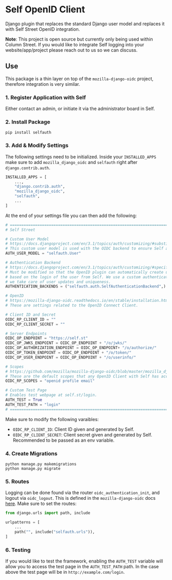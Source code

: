 

# Self OpenID Client

Django plugin that replaces the standard Django user model and replaces it with Self Street OpenID integration.

**Note**: This project is open source but currently only being used within Column Street. If you would like to integrate Self logging into your website/app/project please reach out to us so we can discuss. 

## Use

This package is a thin layer on top of the `mozilla-django-oidc` project, therefore integration is very similar. 

### 1. Register Application with Self

Either contact an admin, or initiate it via the administrator board in Self.

### 2. Install Package

```
pip install selfauth
```

### 3. Add & Modify Settings

The following settings need to be initialized. Inside your `INSTALLED_APPS` make sure to add `mozilla_django_oidc` and `selfauth` right after `django.contrib.auth`. 

```python
INSTALLED_APPS = [
    ...,
    "django.contrib.auth",
    "mozilla_django_oidc",
    "selfauth",
    ...
]
```

At the end of your settings file you can then add the following:

```python
# =======================================================================================================
# Self Street

# Custom User Model
# https://docs.djangoproject.com/en/3.1/topics/auth/customizing/#substituting-a-custom-user-model
# This custom user model is used with the OIDC backend to ensure Self and Meta communicate properly.
AUTH_USER_MODEL = "selfauth.User"

# Authentication Backend
# https://docs.djangoproject.com/en/3.1/topics/auth/customizing/#specifying-authentication-backends
# Must be modified so that the OpenID plugin can automatically create users
# based on the login of the user from Self. We use a custom authentication so that
# we take care of user updates and uniqueness.
AUTHENTICATION_BACKENDS = ("selfauth.auth.SelfAuthenticationBackend",)

# OpenID
# https://mozilla-django-oidc.readthedocs.io/en/stable/installation.html#choose-the-appropriate-algorithm
# These are settings related to the OpenID Connect Client.

# Client ID and Secret
OIDC_RP_CLIENT_ID = ""
OIDC_RP_CLIENT_SECRET = ""

# Server Endpoints
OIDC_OP_ENDPOINT = "https://self.st"
OIDC_OP_JWKS_ENDPOINT = OIDC_OP_ENDPOINT + "/o/jwks/"
OIDC_OP_AUTHORIZATION_ENDPOINT = OIDC_OP_ENDPOINT+ "/o/authorize/"
OIDC_OP_TOKEN_ENDPOINT = OIDC_OP_ENDPOINT + "/o/token/"
OIDC_OP_USER_ENDPOINT = OIDC_OP_ENDPOINT + "/o/userinfo/"

# Scopes
# https://github.com/mozilla/mozilla-django-oidc/blob/master/mozilla_django_oidc/auth.py#L84
# These are the default scopes that any OpenID Client with Self has access to. Add any extra if you have. 
OIDC_RP_SCOPES = "openid profile email"

# Custom Test Page
# Enables test webpage at self.st/login.
AUTH_TEST = True
AUTH_TEST_PATH = "login"
# =======================================================================================================
```

Make sure to modify the following varaibles:

* `OIDC_RP_CLIENT_ID`: Client ID given and generated by Self.
* `OIDC_RP_CLIENT_SECRET`: Client secret given and generated by Self. Recommended to be passed as an env variable.

### 4. Create Migrations

```
python manage.py makemigrations
python manage.py migrate
```

### 5. Routes

Logging can be done found via the router `oidc_authentication_init`, and logout via `oidc_logout`. This is defined in the `mozilla-django-oidc` docs [here](https://mozilla-django-oidc.readthedocs.io/en/stable/installation.html#enable-login-and-logout-functionality-in-templates). Make sure to set the routes:

```python
from django.urls import path, include

urlpatterns = [
    ...
    path("", include("selfauth.urls")),
]
```

### 6. Testing

If you would like to test the framework, enabling the `AUTH_TEST` variable will allow you to access the test page in the `AUTH_TEST_PATH` path. In the case above the test page will be in `http://example.com/login`.
